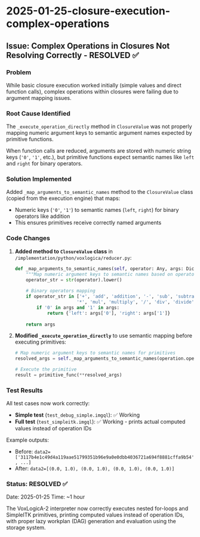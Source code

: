 # 2025-01-25-closure-execution-complex-operations

## Issue: Complex Operations in Closures Not Resolving Correctly - RESOLVED ✅

### Problem
While basic closure execution worked initially (simple values and direct function calls), complex operations within closures were failing due to argument mapping issues.

### Root Cause Identified
The `_execute_operation_directly` method in `ClosureValue` was not properly mapping numeric argument keys to semantic argument names expected by primitive functions.

When function calls are reduced, arguments are stored with numeric string keys (`'0'`, `'1'`, etc.), but primitive functions expect semantic names like `left` and `right` for binary operators.

### Solution Implemented
Added `_map_arguments_to_semantic_names` method to the `ClosureValue` class (copied from the execution engine) that maps:
- Numeric keys (`'0'`, `'1'`) to semantic names (`left`, `right`) for binary operators like addition
- This ensures primitives receive correctly named arguments

### Code Changes
1. **Added method to `ClosureValue` class** in `/implementation/python/voxlogica/reducer.py`:
   ```python
   def _map_arguments_to_semantic_names(self, operator: Any, args: Dict[str, Any]) -> Dict[str, Any]:
       """Map numeric argument keys to semantic names based on operator."""
       operator_str = str(operator).lower()
       
       # Binary operators mapping
       if operator_str in ['+', 'add', 'addition', '-', 'sub', 'subtract', 
                          '*', 'mul', 'multiply', '/', 'div', 'divide']:
           if '0' in args and '1' in args:
               return {'left': args['0'], 'right': args['1']}
       
       return args
   ```

2. **Modified `_execute_operation_directly`** to use semantic mapping before executing primitives:
   ```python
   # Map numeric argument keys to semantic names for primitives
   resolved_args = self._map_arguments_to_semantic_names(operation.operator, resolved_args)
   
   # Execute the primitive
   result = primitive_func(**resolved_args)
   ```

### Test Results
All test cases now work correctly:

- **Simple test** (`test_debug_simple.imgql`): ✅ Working
- **Full test** (`test_simpleitk.imgql`): ✅ Working - prints actual computed values instead of operation IDs

Example outputs:
- Before: `data2=['3117b4e1c49d4a119aae51799351b96e9a0e0dbb4036721a694f8881cffa9b54', ...]`
- After: `data2=[(0.0, 1.0), (0.0, 1.0), (0.0, 1.0), (0.0, 1.0)]`

### Status: RESOLVED ✅
Date: 2025-01-25
Time: ~1 hour

The VoxLogicA-2 interpreter now correctly executes nested for-loops and SimpleITK primitives, printing computed values instead of operation IDs, with proper lazy workplan (DAG) generation and evaluation using the storage system.
